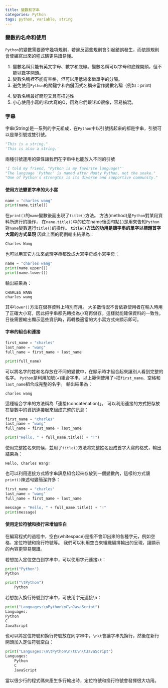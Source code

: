 ```yaml
---
title: 變數和字串
categories: Python
tags: python, variable, string
---
```

### 變數的名命和使用
`Python`的變數需要遵守幾項規則，若違反這些規則會引起錯誤發生，而依照規則會使編寫出來的程式碼更易讀易懂。
1. 變數名稱只能有英文字母、數字和底線。變數名稱可以字母和底線開頭，但不能以數字開頭。
2. 變數名稱裡不能有空格，但可以用低線來做單字的分隔。
3. 避免使用`Python`的關鍵字和內鍵函式名稱來當作變數名稱（例如：print)
<!-- more -->
4. 變數名稱最好簡短又具有描述性
5. 小心使用小寫的l和大寫的O，因為它們跟1和0很像，容易搞混。

### 字串
字串(String)是一系列的字元組成，在`Python`中以引號括起來的都是字串，引號可以是單引號或雙引號。
```python
"This is a string."
'This is also a string.'
```
兩種引號運用的彈性讓我們在字串中也能放入不同的引號
```python
'I told my friend, "Python is my favorite language!"'
"The language 'Python' is named after Monty Python, not the snake."
"One of Python's strengths is its diverse and supportive community."
```

#### 使用方法變更字串的大小寫
```python
name = "charles wang"
print(name.title())
```
在`print()`的`name`變數後面出現了`title()`方法。
方法(method)是`Python`對某段資料所進行的操作，
在`name.title()`中的位在name後面句點(.)是用來告知`Python`對`name`變數進行`title()`的操作。
**`title()`方法的功用是讓字串的單字以標題首字大寫的方式呈現**
因此上面的範例輸出結果為：
```python
Charles Wang
```
也可以用其它方法來處理字串都改成大寫字母或小寫字母：
```python
name = "charles wang"
print(name.upper())
print(name.lower())
```
輸出結果為：
```text
CHARLES WANG
charles wang
```
其中`lower()`方法在儲存資料上特別有用。
大多數情況不會依靠使用者在輸入時用了正確大小寫，因此把字串都先轉換為小寫再儲存，這樣就能確保資料的一致性。
日後需要輸出顯示這些資訊時，再轉換適當的大小寫方式來顯示即可。

#### 字串的組合和連接
```python
first_name = "charles"
last_name = "wang"
full_name = first_name + last_name

print(full_name)
```
可以將名字的姓和名存放在不同的變數中，在顯示時才組合起來讓別人看到完整的名字。
`Python`是利用加號(+)組合字串，以上範例使用了`+`把`first_name`、空格和`last_name`組合成完整的名字。
輸出結果為：
```text
charles wang
```
這種組合字串的方法稱為「連接(concatenation)」。
可以利用連接的方式把存放在變數中的資訊連接起來組成完整的訊息：
```python
first_name = "charles"
last_name = "wang"
full_name = first_name + last_name

print("Hello, " + full_name.title() + "!")
```
使用完整姓名來問候，並用了`title()`方法將完整姓名設成首字大寫的格式，輸出結果為：
```text
Hello, Charles Wang!
```
也可以利用連接方式將字串訊息組合起來存放到一個變數內，這樣的方式讓`print()`陳述句變簡潔許多：
```python
first_name = "charles"
last_name = "wang"
full_name = first_name + last_name

message = "Hello, " + full_name.title() + "!"
print(message)
```

#### 使用定位符號和換行來增加空白 #
在編寫程式的過程中，空白(whitespace)是指不會印出來的各種字元，例如空格、定位符號和換行符號等。
我們可以利用空白來組織編排輸出的呈現，讓顯示的內容更容易閱讀。

若想加入定位空白到字串中，可以使用字元連接`\t`：
```python
print("Python")
Python

print("\tPython")
    Python
```

若想加入換行符號到字串中，可使用字元連接\n：
```python
print("Languages:\nPython\nC\nJavaScript")
Languages:
Python
C
JavaScript
```

也可以將定位符號和換行符號放在同字串中，`\n\t`會讓字串先換行，然後在新行開頭加入定位符號空白：
```python
print("Languages:\n\tPython\n\tC\n\tJavaScript")
Languages:
    Python
    C
    JavaScript
```
當以很少行的程式碼來產生多行輸出時，定位符號和換行符號會發揮很大功用。
